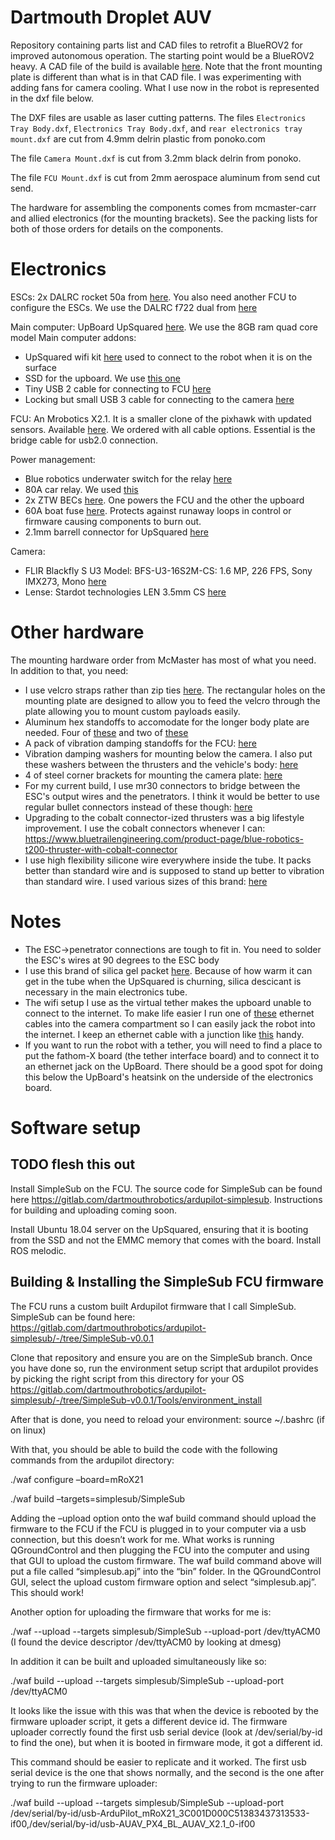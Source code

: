 # Dartmouth Droplet AUV
Repository containing parts list and CAD files to retrofit a BlueROV2 for improved autonomous operation. The starting point would be a BlueROV2 heavy. A CAD file of the build is available [here](https://www.dropbox.com/s/99sjkslvtko1nd0/Electronics.igs?dl=0). Note that the front mounting plate is different than what is in that CAD file. I was experimenting with adding fans for camera cooling. What I use now in the robot is represented in the dxf file below.

The DXF files are usable as laser cutting patterns. The files `Electronics Tray Body.dxf`, `Electronics Tray Body.dxf`, and `rear electronics tray mount.dxf` are cut from 4.9mm delrin plastic from ponoko.com

The file `Camera Mount.dxf` is cut from 3.2mm black delrin from ponoko.

The file `FCU Mount.dxf` is cut from 2mm aerospace aluminum from send cut send.

The hardware for assembling the components comes from mcmaster-carr and allied electronics (for the mounting brackets). See the packing lists for both of those orders for details on the components.

# Electronics

ESCs: 2x DALRC rocket 50a from [here](https://www.getfpv.com/dalrc-rocket-50a-3-6s-blheli-32-4-in-1-esc.html). You also need another FCU to configure the ESCs. We use the DALRC f722 dual from [here](https://www.banggood.com/DALRC-F722-DUAL-STM32F722RGT6-F7-Flight-Controller-MPU6000-and-ICM20602-Built-in-OSD-for-RC-Drone-p-1346923.html?utm_source=google&utm_medium=cpc_ods&utm_campaign=arvin-cam-sds-view-tent-content&utm_content=arvin&gclid=EAIaIQobChMIp-L2zNah6gIVja_ICh15_QWHEAAYASAAEgIs4vD_BwE&cur_warehouse=CN)

Main computer: UpBoard UpSquared [here](https://up-board.org/upsquared/specifications/). We use the 8GB ram quad core model
Main computer addons:
  * UpSquared wifi kit [here](https://up-shop.org/m-2-2230-wifi-kit-wifi-802-11-ac-2t2r-for-up-squared-metal-chassis.html) used to connect to the robot when it is on the surface
  * SSD for the upboard. We use [this one](https://www.amazon.com/gp/product/B07GZLJD5R/ref=ppx_yo_dt_b_search_asin_title?ie=UTF8&psc=1)
  * Tiny USB 2 cable for connecting to FCU [here](https://www.amazon.com/gp/product/B01NAMTC5T/ref=ppx_yo_dt_b_search_asin_title?ie=UTF8&psc=1)
  * Locking but small USB 3 cable for connecting to the camera [here](https://www.usbfirewire.com/parts/rr-armsk-xxgr.html#RR-ARMSK-12GR)
  
FCU: An Mrobotics X2.1. It is a smaller clone of the pixhawk with updated sensors. Available [here](https://store.mrobotics.io/mRo-X2-1-Rev-2-p/mro-x2.1rv2-mr.htm). We ordered with all cable options. Essential is the bridge cable for usb2.0 connection.

Power management:
  * Blue robotics underwater switch for the relay [here](https://bluerobotics.com/store/comm-control-power/switch/switch-10-5a-r1/)
  * 80A car relay. We used [this](https://www.amazon.com/gp/product/B00RX11KLW/ref=ppx_yo_dt_b_search_asin_title?ie=UTF8&psc=1)
  * 2x ZTW BECs [here](https://www.amazon.com/gp/product/B071CHGWRM/ref=ppx_yo_dt_b_search_asin_title?ie=UTF8&psc=1). One powers the FCU and the other the upboard
  * 60A boat fuse [here](https://www.amazon.com/gp/product/B0000AXYEO/ref=ppx_yo_dt_b_search_asin_title?ie=UTF8&psc=1). Protects against runaway loops in control or firmware causing components to burn out.
  * 2.1mm barrell connector for UpSquared [here](https://www.amazon.com/gp/product/B081TV7SQ7/ref=ppx_yo_dt_b_search_asin_title?ie=UTF8&psc=1)
  
Camera:
  * FLIR Blackfly S U3 Model: BFS-U3-16S2M-CS: 1.6 MP, 226 FPS, Sony IMX273, Mono [here](https://www.flir.com/products/blackfly-s-usb3/?model=BFS-U3-16S2M-CS)
  * Lense: Stardot technologies LEN 3.5mm CS [here](http://stardot.com/megapixel-lenses)

# Other hardware

The mounting hardware order from McMaster has most of what you need. In addition to that, you need:

* I use velcro straps rather than zip ties [here](https://www.amazon.com/gp/your-account/order-history/ref=ppx_yo_dt_b_search_od?ie=UTF8&ij=&opt=ab&ref_=&search=112-1121929-5260201). The rectangular  holes on the mounting plate are designed to allow you to feed the velcro through the plate allowing you to mount custom payloads easily.
* Aluminum hex standoffs to accomodate for the longer body plate are needed. Four of [these](https://www.mcmaster.com/98952A108/) and two of [these](https://www.mcmaster.com/98952A118/)
* A pack of vibration damping standoffs for the FCU: [here](https://www.amazon.com/gp/product/B082ZNTKXT/ref=ppx_yo_dt_b_search_asin_image?ie=UTF8&psc=1)
* Vibration damping washers for mounting below the camera. I also put these washers between the thrusters and the vehicle's body: [here](https://www.amazon.com/gp/product/B077B5PPMQ/ref=ppx_yo_dt_b_search_asin_title?ie=UTF8&psc=1)
* 4 of steel corner brackets for mounting the camera plate: [here](https://www.alliedelec.com/product/keystone-electronics/4336/70181667/?referrer=search)
* For my current build, I use mr30 connectors to bridge between the ESC's output wires and the penetrators. I think it would be better to use regular bullet connectors instead of these though: [here](https://www.amazon.com/gp/product/B0711XJ3Q2/ref=ppx_yo_dt_b_search_asin_title?ie=UTF8&psc=1)
* Upgrading to the cobalt connector-ized thrusters was a big lifestyle improvement. I use the cobalt connectors whenever I can: https://www.bluetrailengineering.com/product-page/blue-robotics-t200-thruster-with-cobalt-connector
* I use high flexibility silicone wire everywhere inside the tube. It packs better than standard wire and is supposed to stand up better to vibration than standard wire. I used various sizes of this brand: [here](https://www.amazon.com/BNTECHGO-Silicone-Flexible-Resistant-Insulation/dp/B018H1BDP4/ref=pd_day0_23_1/146-2345653-4128354?_encoding=UTF8&pd_rd_i=B018H1BDP4&pd_rd_r=cafb2983-5c39-4335-8fcb-0022308be669&pd_rd_w=NUnrJ&pd_rd_wg=tu8oQ&pf_rd_p=ecf748b5-e796-4a0d-9a46-406a973ba8da&pf_rd_r=4QPC3SEZKFXJTSN7T173&psc=1&refRID=4QPC3SEZKFXJTSN7T173)


# Notes

* The ESC->penetrator connections are tough to fit in. You need to solder the ESC's wires at 90 degrees to the ESC body
* I use this brand of silica gel packet [here](https://www.amazon.com/gp/product/B01LZAQPEY/ref=ppx_yo_dt_b_search_asin_title?ie=UTF8&psc=1). Because of how warm it can get in the tube when the UpSquared is churning, silica descicant is necessary in the main electronics tube.
* The wifi setup I use as the virtual tether makes the upboard unable to connect to the internet. To make life easier I run one of [these](https://www.amazon.com/gp/product/B01IQWGKQ6/ref=ppx_yo_dt_b_search_asin_title?ie=UTF8&psc=1) ethernet cables into the camera compartment so I can easily jack the robot into the internet. I keep an ethernet cable with a junction like [this](https://www.amazon.com/gp/product/B016B13U9Y/ref=ppx_yo_dt_b_search_asin_title?ie=UTF8&psc=1) handy.
* If you want to run the robot with a tether, you will need to find a place to put the fathom-X board (the tether interface board) and to connect it to an ethernet jack on the UpBoard. There should be a good spot for doing this below the UpBoard's heatsink on the underside of the electronics board.

# Software setup

## TODO flesh this out

Install SimpleSub on the FCU. The source code for SimpleSub can be found here https://gitlab.com/dartmouthrobotics/ardupilot-simplesub. Instructions for building and uploading coming soon.

Install Ubuntu 18.04 server on the UpSquared, ensuring that it is booting from the SSD and not the EMMC memory that comes with the board. Install ROS melodic.


## Building & Installing the SimpleSub FCU firmware 

The FCU runs a custom built Ardupilot firmware that I call SimpleSub. SimpleSub can be found here: https://gitlab.com/dartmouthrobotics/ardupilot-simplesub/-/tree/SimpleSub-v0.0.1 

Clone that repository and ensure you are on the SimpleSub branch. Once you have done so, run the environment setup script that ardupilot provides by picking the right script from this directory for your OS https://gitlab.com/dartmouthrobotics/ardupilot-simplesub/-/tree/SimpleSub-v0.0.1/Tools/environment_install 

After that is done, you need to reload your environment: source ~/.bashrc (if on linux) 

With that, you should be able to build the code with the following commands from the ardupilot directory: 

./waf configure –board=mRoX21 

./waf build –targets=simplesub/SimpleSub 

Adding the –upload option onto the waf build command should upload the firmware to the FCU if the FCU is plugged in to your computer via a usb connection, but this doesn’t work for me. What works is running QGroundControl and then plugging the FCU into the computer and using that GUI to upload the custom firmware. The waf build command above will put a file called “simplesub.apj” into the “bin” folder. In the QGroundControl GUI, select the upload custom firmware option and select “simplesub.apj”. This should work! 

Another option for uploading the firmware that works for me is: 

./waf --upload --targets simplesub/SimpleSub --upload-port /dev/ttyACM0 (I found the device descriptor /dev/ttyACM0 by looking at dmesg) 

In addition it can be built and uploaded simultaneously like so: 

./waf build --upload --targets simplesub/SimpleSub --upload-port /dev/ttyACM0 

It looks like the issue with this was that when the device is rebooted by the firmware uploader script, it gets a different device id. The firmware uploader correctly found the first usb serial device (look at /dev/serial/by-id to find the one), but when it is booted in firmware mode, it got a different id. 

This command should be easier to replicate and it worked. The first usb serial device is the one that shows normally, and the second is the one after trying to run the firmware uploader: 

./waf build --upload --targets simplesub/SimpleSub --upload-port /dev/serial/by-id/usb-ArduPilot_mRoX21_3C001D000C51383437313533-if00,/dev/serial/by-id/usb-AUAV_PX4_BL_AUAV_X2.1_0-if00 
